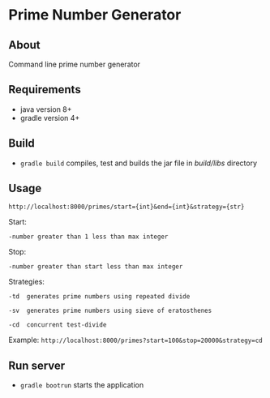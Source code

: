# Prime Number Generator

## About

Command line prime number generator

## Requirements

- java version 8+
- gradle version 4+

## Build

- `gradle build` compiles, test and builds the jar file in *build/libs* directory

## Usage

`http://localhost:8000/primes/start={int}&end={int}&strategy={str}`

Start:

    -number greater than 1 less than max integer

Stop:

    -number greater than start less than max integer

Strategies:

    -td  generates prime numbers using repeated divide

    -sv  generates prime numbers using sieve of eratosthenes

    -cd  concurrent test-divide

Example: `http://localhost:8000/primes?start=100&stop=20000&strategy=cd`

## Run server

- `gradle bootrun` starts the application